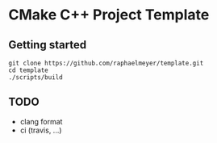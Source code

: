 # CMake C++ Project Template

## Getting started

    git clone https://github.com/raphaelmeyer/template.git
    cd template
    ./scripts/build

## TODO

- clang format
- ci (travis, ...)


